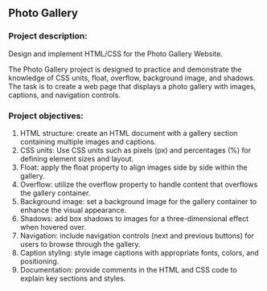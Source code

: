 ## **Photo Gallery** 

### **Project description:**

Design and implement HTML/CSS for the Photo Gallery Website.

The Photo Gallery project is designed to practice and demonstrate the knowledge of CSS units, float, overflow, background image, and shadows. 
The task is to create a web page that displays a photo gallery with images, captions, and navigation controls. 

### **Project objectives:**

1. HTML structure: create an HTML document with a gallery section containing multiple images and captions.
2. CSS units: Use CSS units such as pixels (px) and percentages (%) for defining element sizes and layout.
3. Float: apply the float property to align images side by side within the gallery.
4. Overflow: utilize the overflow property to handle content that overflows the gallery container.
5. Background image: set a background image for the gallery container to enhance the visual appearance.
6. Shadows: add box shadows to images for a three-dimensional effect when hovered over.
7. Navigation: include navigation controls (next and previous buttons) for users to browse through the gallery.
8. Caption styling: style image captions with appropriate fonts, colors, and positioning.
9. Documentation: provide comments in the HTML and CSS code to explain key sections and styles.
